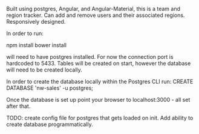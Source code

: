 Built using postgres, Angular, and Angular-Material, this is a team and region tracker.
Can add and remove users and their associated regions. Responsively designed.

In order to run:

npm install
bower install

will need to have postgres installed. For now the connection port is hardcoded to 5433. Tables will be created on start, however the database will need to be created locally.

In order to create the database locally within the Postgres CLI run: CREATE DATABASE 'nw-sales' -u postgres;

Once the database is set up point your browser to localhost:3000 - all set after that.


TODO: create config file for postgres that gets loaded on init. Add ability to create database programmatically. 
